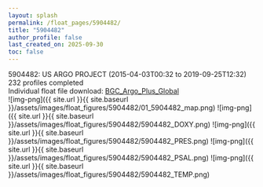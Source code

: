 ```yaml
---
layout: splash
permalink: /float_pages/5904482/
title: "5904482"
author_profile: false
last_created_on: 2025-09-30
toc: false
---
```

 
5904482: US ARGO PROJECT (2015-04-03T00:32 to 2019-09-25T12:32)\
232 profiles completed\
Individual float file download: [BGC_Argo_Plus_Global](https://ftp.soest.hawaii.edu/bgc_argo_plus/Individual_Floats/outliers_removed/5904482_Sprof_processed.nc)\
![img-png]({{ site.url }}{{ site.baseurl }}/assets/images/float_figures/5904482/01_5904482_map.png)
![img-png]({{ site.url }}{{ site.baseurl }}/assets/images/float_figures/5904482/5904482_DOXY.png)
![img-png]({{ site.url }}{{ site.baseurl }}/assets/images/float_figures/5904482/5904482_PRES.png)
![img-png]({{ site.url }}{{ site.baseurl }}/assets/images/float_figures/5904482/5904482_PSAL.png)
![img-png]({{ site.url }}{{ site.baseurl }}/assets/images/float_figures/5904482/5904482_TEMP.png)
